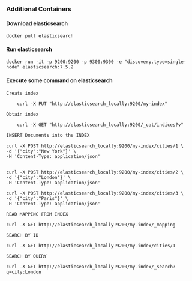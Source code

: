 ### Additional Containers

#### Download elasticsearch

    docker pull elasticsearch

#### Run elasticsearch

    docker run -it -p 9200:9200 -p 9300:9300 -e "discovery.type=single-node" elasticsearch:7.5.2

#### Execute some command on elasticsearch


    Create index

        curl -X PUT "http://elasticsearch_locally:9200/my-index"

    Obtain index

        curl -X GET "http://elasticsearch_locally:9200/_cat/indices?v"

    INSERT Documents into the INDEX
    
    curl -X POST http://elasticsearch_locally:9200/my-index/cities/1 \
    -d '{"city":"New York"}' \
    -H 'Content-Type: application/json'


    curl -X POST http://elasticsearch_locally:9200/my-index/cities/2 \
    -d '{"city":"London"}' \
    -H 'Content-Type: application/json'

    curl -X POST http://elasticsearch_locally:9200/my-index/cities/3 \
    -d '{"city":"Paris"}' \
    -H 'Content-Type: application/json'

    READ MAPPING FROM INDEX

    curl -X GET http://elasticsearch_locally:9200/my-index/_mapping

    SEARCH BY ID

    curl -X GET http://elasticsearch_locally:9200/my-index/cities/1
    
    SEARCH BY QUERY

    curl -X GET http://elasticsearch_locally:9200/my-index/_search?q=city:London


